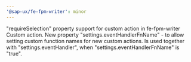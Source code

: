 ```yaml
---
'@sap-ux/fe-fpm-writer': minor
---
```


"requireSelection" property support for custom action in fe-fpm-writer
Custom action. New property "settings.eventHandlerFnName" - to allow setting custom function names for new custom actions. Is used together with "settings.eventHandler", when "settings.eventHandlerFnName" is "true".
